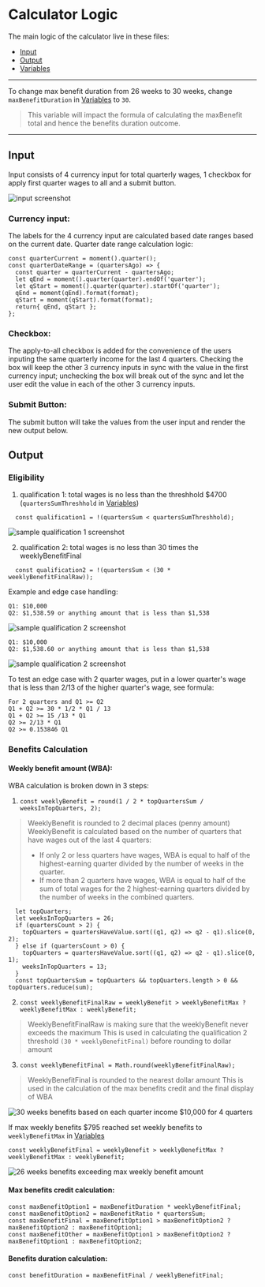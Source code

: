 # Calculator Logic
The main logic of the calculator live in these files:
- [Input](../src/components/Form/index.js)
- [Output](../src/components/Form/output.js)
- [Variables](../src/data/variables.json)

----
To change max benefit duration from 26 weeks to 30 weeks, change `maxBenefitDuration` in [Variables](../src/data/variables.json) to `30`.
> This variable will impact the formula of calculating the maxBenefit total and hence the benefits duration outcome.

----

## Input

Input consists of 4 currency input for total quarterly wages, 1 checkbox for apply first quarter wages to all and a submit button.

![input screenshot](./media/input.png)


### Currency input:
The labels for the 4 currency input are calculated based date ranges based on the current date.
Quarter date range calculation logic:
```
const quarterCurrent = moment().quarter();
const quarterDateRange = (quartersAgo) => {
  const quarter = quarterCurrent - quartersAgo;
  let qEnd = moment().quarter(quarter).endOf('quarter');
  let qStart = moment().quarter(quarter).startOf('quarter');
  qEnd = moment(qEnd).format(format);
  qStart = moment(qStart).format(format);
  return{ qEnd, qStart };
};
```

### Checkbox:
The apply-to-all checkbox is added for the convenience of the users inputing the same quarterly income for the last 4 quarters. Checking the box will keep the other 3 currency inputs in sync with the value in the first currency input; unchecking the box will break out of the sync and let the user edit the value in each of the other 3 currency inputs.

### Submit Button:
The submit button will take the values from the user input and render the new output below.



## Output

### Eligibility
1. qualification 1: total wages is no less than the threshhold $4700 (`quartersSumThreshhold` in [Variables](../src/data/variables.json))
```
  const qualification1 = !(quartersSum < quartersSumThreshhold);
```
![sample qualification 1 screenshot](./media/output-disqualification1.png)

2. qualification 2: total wages is no less than 30 times the weeklyBenefitFinal
```
  const qualification2 = !(quartersSum < (30 * weeklyBenefitFinalRaw));
```
Example and edge case handling:
```
Q1: $10,000
Q2: $1,538.59 or anything amount that is less than $1,538
```
![sample qualification 2 screenshot](./media/output-disqualification2-fail.png)

```
Q1: $10,000
Q2: $1,538.60 or anything amount that is less than $1,538
```
![sample qualification 2 screenshot](./media/output-disqualification2-pass.png)

To test an edge case with 2 quarter wages, put in a lower quarter's wage that is less than 2/13 of the higher quarter's wage, see formula:
```
For 2 quarters and Q1 >= Q2
Q1 + Q2 >= 30 * 1/2 * Q1 / 13
Q1 + Q2 >= 15 /13 * Q1
Q2 >= 2/13 * Q1
Q2 >≈ 0.153846 Q1
```


### Benefits Calculation
#### Weekly benefit amount (WBA):
WBA calculation is broken down in 3 steps:
1. `const weeklyBenefit = round(1 / 2 * topQuartersSum / weeksInTopQuarters, 2);`

> WeeklyBenefit is rounded to 2 decimal places (penny amount)
> WeeklyBenefit is calculated based on the number of quarters that have wages out of the last 4 quarters:
> - If only 2 or less quarters have wages, WBA is equal to half of the highest-earning quarter divided by the number of weeks in the quarter.
> - If more than 2 quarters have wages, WBA is equal to half of the sum of total wages for the 2 highest-earning quarters divided by the number of weeks in the combined quarters.
```
  let topQuarters;
  let weeksInTopQuarters = 26;
  if (quartersCount > 2) {
    topQuarters = quartersHaveValue.sort((q1, q2) => q2 - q1).slice(0, 2);
  } else if (quartersCount > 0) {
    topQuarters = quartersHaveValue.sort((q1, q2) => q2 - q1).slice(0, 1);
    weeksInTopQuarters = 13;
  }
  const topQuartersSum = topQuarters && topQuarters.length > 0 && topQuarters.reduce(sum);
```
2. `const weeklyBenefitFinalRaw = weeklyBenefit > weeklyBenefitMax ? weeklyBenefitMax : weeklyBenefit;`
> WeeklyBenefitFinalRaw is making sure that the weeklyBenefit never exceeds the maximum
> This is used in calculating the qualification 2 threshold `(30 * weeklyBenefitFinal)` before rounding to dollar amount
3. `const weeklyBenefitFinal = Math.round(weeklyBenefitFinalRaw);`
> WeeklyBenefitFinal is rounded to the nearest dollar amount
> This is used in the calculation of the max benefits credit and the final display of WBA

![30 weeks benefits based on each quarter income $10,000 for 4 quarters](./media/output-30.png)

If max weekly benefits $795 reached set weekly benefits to `weeklyBenefitMax` in [Variables](../src/data/variables.json)
```
const weeklyBenefitFinal = weeklyBenefit > weeklyBenefitMax ? weeklyBenefitMax : weeklyBenefit;
```
![26 weeks benefits exceeding max weekly benefit amount](./media/output-26-max.png)

#### Max benefits credit calculation:
```
const maxBenefitOption1 = maxBenefitDuration * weeklyBenefitFinal;
const maxBenefitOption2 = maxBenefitRatio * quartersSum;
const maxBenefitFinal = maxBenefitOption1 > maxBenefitOption2 ? maxBenefitOption2 : maxBenefitOption1;
const maxBenefitOther = maxBenefitOption1 > maxBenefitOption2 ? maxBenefitOption1 : maxBenefitOption2;
```

#### Benefits duration calculation:
```
const benefitDuration = maxBenefitFinal / weeklyBenefitFinal;
```
